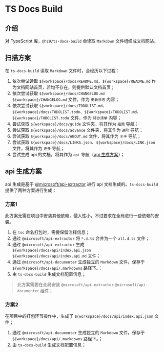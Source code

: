 # TS Docs Build

## 介绍

对 TypeScript 库，`@hz9/ts-docs-build` 会读取 `Markdown` 文件组织成文档网站。

## 扫描方案

在 `ts-docs-build` 读取 `Markdown` 文件时，会经历以下过程：

1. 依次尝试读取 `${workspace}/docs/README.md`、`${workspace}/README.md` 作为文档网站首页，若均不存在，则提供默认文档首页；
2. 依次尝试获取 `${workspace}/docs/CHANGELOG.md` `${workspace}/CHANGELOG.md` 文件，作为 `更新日志` 内容；
3. 依次尝试获取 `${workspace}/docs/TODOLIST.md`、`${workspace}/docs/TODOLIST.todo`、`${workspace}/TODOLIST.md`、`${workspace}/TODOLIST.todo` 文件，作为 `待办清单` 内容；
4. 尝试获取 `${workspace}/docs/guide` 文件夹，将其作为 `指南` 导航；
5. 尝试获取 `${workspace}/docs/advance` 文件夹，将其作为 `进阶` 导航；
6. 尝试获取 `${workspace}/docs/ABOUT.md` 文件，将其作为 `关于` 导航；
7. 尝试获取 `${workspace}/docs/LINKS.json`、`${workspace}/docs/LINK.json` 文件，将其作为 `更多` 导航；
8. 尝试生成 api 的文档，将其作为 `api` 导航（[api 生成方案](#api-生成方案)）；

## api 生成方案

api 生成是基于 [@microsoft/api-extractor](https://api-extractor.com/) 进行 api 文档生成的。`ts-docs-build` 提供了两种方案进行生成：

### 方案1

此方案无需在项目中安装其他依赖，侵入性小，不过要求在全局进行一些依赖的安装。

1. 在 `tsc` 命名打包时，需要保留注释信息；
2. 通过 `@microsoft/api-extractor` 将 `*.d.ts` 合并为一个 `all.d.ts` 文件；
3. 通过 `@microsoft/api-extractor` 生成 `${workspace}/docs/api/index.api.json` `${workspace}/docs/api/index.api.md` 文件；
4. 通过 `@microsoft/api-documenter` 生成独立的 `Markdown` 文件，保存于 `${workspace}/docs/api/.markdowns` 路径下。；
5. 由 `ts-docs-build` 生成文档配置信息；

> 此方案需要在全局安装 `@microsoft/api-extractor` `@microsoft/api-documenter` 组件；

### 方案2

在项目中的打包环节操作中，生成了 `${workspace}/docs/api/index.api.json` 文件；

1. 通过 `@microsoft/api-documenter` 生成独立的 `Markdown` 文件，保存于 `${workspace}/docs/api/.markdowns` 路径下。；
2. 由 `ts-docs-build` 生成文档配置信息；

